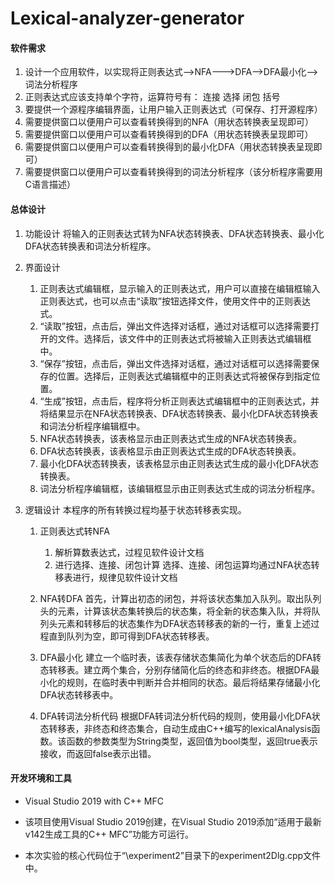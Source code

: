 # Lexical-analyzer-generator

#### 软件需求
1. 设计一个应用软件，以实现将正则表达式-->NFA--->DFA-->DFA最小化-->词法分析程序
2. 正则表达式应该支持单个字符，运算符号有： 连接  选择 闭包  括号
3. 要提供一个源程序编辑界面，让用户输入正则表达式（可保存、打开源程序）
4. 需要提供窗口以便用户可以查看转换得到的NFA（用状态转换表呈现即可）
5. 需要提供窗口以便用户可以查看转换得到的DFA（用状态转换表呈现即可）
6. 需要提供窗口以便用户可以查看转换得到的最小化DFA（用状态转换表呈现即可）
7. 需要提供窗口以便用户可以查看转换得到的词法分析程序（该分析程序需要用C语言描述）

#### 总体设计
1. 功能设计
将输入的正则表达式转为NFA状态转换表、DFA状态转换表、最小化DFA状态转换表和词法分析程序。
2. 界面设计
   
   1. 正则表达式编辑框，显示输入的正则表达式，用户可以直接在编辑框输入正则表达式，也可以点击“读取”按钮选择文件，使用文件中的正则表达式。
   2. “读取”按钮，点击后，弹出文件选择对话框，通过对话框可以选择需要打开的文件。选择后，该文件中的正则表达式将被输入正则表达式编辑框中。
   3. “保存”按钮，点击后，弹出文件选择对话框，通过对话框可以选择需要保存的位置。选择后，正则表达式编辑框中的正则表达式将被保存到指定位置。
   4. “生成”按钮，点击后，程序将分析正则表达式编辑框中的正则表达式，并将结果显示在NFA状态转换表、DFA状态转换表、最小化DFA状态转换表和词法分析程序编辑框中。
   5. NFA状态转换表，该表格显示由正则表达式生成的NFA状态转换表。 
   6. DFA状态转换表，该表格显示由正则表达式生成的DFA状态转换表。
   7. 最小化DFA状态转换表，该表格显示由正则表达式生成的最小化DFA状态转换表。
   8. 词法分析程序编辑框，该编辑框显示由正则表达式生成的词法分析程序。
3. 逻辑设计
本程序的所有转换过程均基于状态转移表实现。
   
   1. 正则表达式转NFA 
      
      1. 解析算数表达式，过程见软件设计文档
      2. 进行选择、连接、闭包计算
选择、连接、闭包运算均通过NFA状态转移表进行，规律见软件设计文档
   2. NFA转DFA
首先，计算出初态的闭包，并将该状态集加入队列。取出队列头的元素，计算该状态集转换后的状态集，将全新的状态集入队，并将队列头元素和转移后的状态集作为DFA状态转移表的新的一行，重复上述过程直到队列为空，即可得到DFA状态转移表。
   3. DFA最小化
建立一个临时表，该表存储状态集简化为单个状态后的DFA转态转移表。建立两个集合，分别存储简化后的终态和非终态。根据DFA最小化的规则，在临时表中判断并合并相同的状态。最后将结果存储最小化DFA状态转移表中。
   4. DFA转词法分析代码
根据DFA转词法分析代码的规则，使用最小化DFA状态转移表，非终态和终态集合，自动生成由C++编写的lexicalAnalysis函数。该函数的参数类型为String类型，返回值为bool类型，返回true表示接收，而返回false表示出错。

#### 开发环境和工具
* Visual Studio 2019 with C++ MFC

* 该项目使用Visual Studio 2019创建，在Visual Studio 2019添加“适用于最新v142生成工具的C++ MFC”功能方可运行。

* 本次实验的核心代码位于“\experiment2”目录下的experiment2Dlg.cpp文件中。